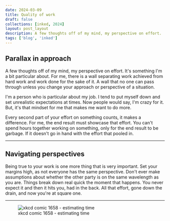 ```yaml
---
date: 2024-03-09
title: Quality of work
draft: false
collections: [inked, 2024]
layout: post_layout
description: A few thoughts off of my mind, my perspective on effort.
tags: ['blog', 'inked']
---
```


## Parallax in approach

A few thoughts off of my mind, my perspective on effort. It's something I'm a bit particular about. For me, there is a wall separating work achieved from hard work and work done for the sake of it. A wall that no one can pass through unless you change your approach or perspective of a situation.

I'm a person who is particular about my job. I tend to put myself down and set unrealistic expectations at times. Now people would say, I'm crazy for it. But, it's that mindset for me that makes me want to do more.

Every second part of your effort on something counts, it makes a difference. For me, the end result must showcase that effort. You can't spend hours together working on something, only for the end result to be garbage. If it doesn't go in hand with the effort that pooled in.

---

## Navigating perspectives

Being true to your work is one more thing that is very important. Set your margins high, as not everyone has the same perspective. Don't ever make assumptions about whether the other party is on the same wavelength as you are. Things break down real quick the moment that happens. You never expect it and then it hits you, had in the back. All that effort, gone down the drain, and now you're at square one.

---

<figure>
<img alt="xkcd comic 1658 - estimating time" loading="lazy" src="https://imgs.xkcd.com/comics/estimating_time_2x.png">
<figcaption>xkcd comic 1658 - estimating time</figcaption>
</figure>
